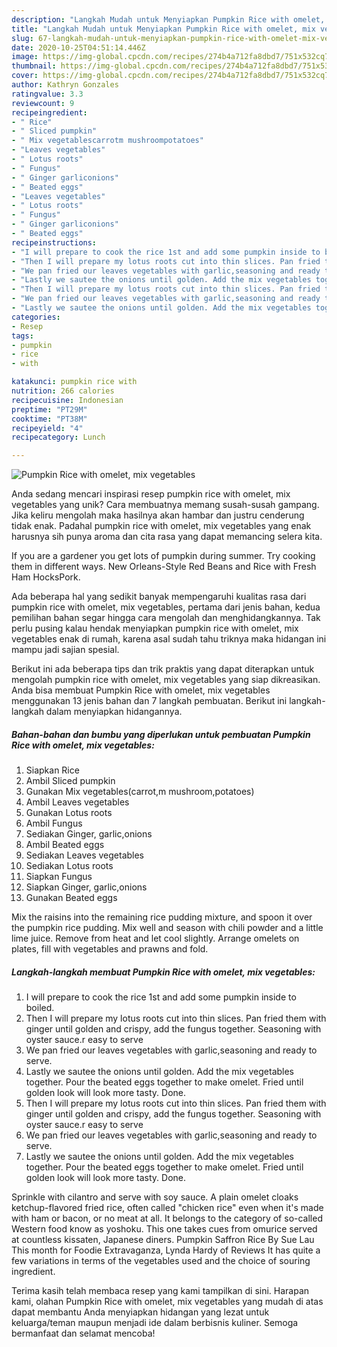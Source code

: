 ```yaml
---
description: "Langkah Mudah untuk Menyiapkan Pumpkin Rice with omelet, mix vegetables Anti Gagal"
title: "Langkah Mudah untuk Menyiapkan Pumpkin Rice with omelet, mix vegetables Anti Gagal"
slug: 67-langkah-mudah-untuk-menyiapkan-pumpkin-rice-with-omelet-mix-vegetables-anti-gagal
date: 2020-10-25T04:51:14.446Z
image: https://img-global.cpcdn.com/recipes/274b4a712fa8dbd7/751x532cq70/pumpkin-rice-with-omelet-mix-vegetables-recipe-main-photo.jpg
thumbnail: https://img-global.cpcdn.com/recipes/274b4a712fa8dbd7/751x532cq70/pumpkin-rice-with-omelet-mix-vegetables-recipe-main-photo.jpg
cover: https://img-global.cpcdn.com/recipes/274b4a712fa8dbd7/751x532cq70/pumpkin-rice-with-omelet-mix-vegetables-recipe-main-photo.jpg
author: Kathryn Gonzales
ratingvalue: 3.3
reviewcount: 9
recipeingredient:
- " Rice"
- " Sliced pumpkin"
- " Mix vegetablescarrotm mushroompotatoes"
- "Leaves vegetables"
- " Lotus roots"
- " Fungus"
- " Ginger garliconions"
- " Beated eggs"
- "Leaves vegetables"
- " Lotus roots"
- " Fungus"
- " Ginger garliconions"
- " Beated eggs"
recipeinstructions:
- "I will prepare to cook the rice 1st and add some pumpkin inside to boiled."
- "Then I will prepare my lotus roots cut into thin slices. Pan fried them with ginger until golden and crispy, add the fungus together. Seasoning with oyster sauce.r easy to serve"
- "We pan fried our leaves vegetables with garlic,seasoning and ready to serve."
- "Lastly we sautee the onions until golden. Add the mix vegetables together. Pour the beated eggs together to make omelet. Fried until golden look will look more tasty. Done."
- "Then I will prepare my lotus roots cut into thin slices. Pan fried them with ginger until golden and crispy, add the fungus together. Seasoning with oyster sauce.r easy to serve"
- "We pan fried our leaves vegetables with garlic,seasoning and ready to serve."
- "Lastly we sautee the onions until golden. Add the mix vegetables together. Pour the beated eggs together to make omelet. Fried until golden look will look more tasty. Done."
categories:
- Resep
tags:
- pumpkin
- rice
- with

katakunci: pumpkin rice with 
nutrition: 266 calories
recipecuisine: Indonesian
preptime: "PT29M"
cooktime: "PT38M"
recipeyield: "4"
recipecategory: Lunch

---
```



![Pumpkin Rice with omelet, mix vegetables](https://img-global.cpcdn.com/recipes/274b4a712fa8dbd7/751x532cq70/pumpkin-rice-with-omelet-mix-vegetables-recipe-main-photo.jpg)

Anda sedang mencari inspirasi resep pumpkin rice with omelet, mix vegetables yang unik? Cara membuatnya memang susah-susah gampang. Jika keliru mengolah maka hasilnya akan hambar dan justru cenderung tidak enak. Padahal pumpkin rice with omelet, mix vegetables yang enak harusnya sih punya aroma dan cita rasa yang dapat memancing selera kita.

If you are a gardener you get lots of pumpkin during summer. Try cooking them in different ways. New Orleans-Style Red Beans and Rice with Fresh Ham HocksPork.

Ada beberapa hal yang sedikit banyak mempengaruhi kualitas rasa dari pumpkin rice with omelet, mix vegetables, pertama dari jenis bahan, kedua pemilihan bahan segar hingga cara mengolah dan menghidangkannya. Tak perlu pusing kalau hendak menyiapkan pumpkin rice with omelet, mix vegetables enak di rumah, karena asal sudah tahu triknya maka hidangan ini mampu jadi sajian spesial.


Berikut ini ada beberapa tips dan trik praktis yang dapat diterapkan untuk mengolah pumpkin rice with omelet, mix vegetables yang siap dikreasikan. Anda bisa membuat Pumpkin Rice with omelet, mix vegetables menggunakan 13 jenis bahan dan 7 langkah pembuatan. Berikut ini langkah-langkah dalam menyiapkan hidangannya.

<!--inarticleads1-->

##### Bahan-bahan dan bumbu yang diperlukan untuk pembuatan Pumpkin Rice with omelet, mix vegetables:

1. Siapkan  Rice
1. Ambil  Sliced pumpkin
1. Gunakan  Mix vegetables(carrot,m mushroom,potatoes)
1. Ambil Leaves vegetables
1. Gunakan  Lotus roots
1. Ambil  Fungus
1. Sediakan  Ginger, garlic,onions
1. Ambil  Beated eggs
1. Sediakan Leaves vegetables
1. Sediakan  Lotus roots
1. Siapkan  Fungus
1. Siapkan  Ginger, garlic,onions
1. Gunakan  Beated eggs


Mix the raisins into the remaining rice pudding mixture, and spoon it over the pumpkin rice pudding. Mix well and season with chili powder and a little lime juice. Remove from heat and let cool slightly. Arrange omelets on plates, fill with vegetables and prawns and fold. 

<!--inarticleads2-->

##### Langkah-langkah membuat Pumpkin Rice with omelet, mix vegetables:

1. I will prepare to cook the rice 1st and add some pumpkin inside to boiled.
1. Then I will prepare my lotus roots cut into thin slices. Pan fried them with ginger until golden and crispy, add the fungus together. Seasoning with oyster sauce.r easy to serve
1. We pan fried our leaves vegetables with garlic,seasoning and ready to serve.
1. Lastly we sautee the onions until golden. Add the mix vegetables together. Pour the beated eggs together to make omelet. Fried until golden look will look more tasty. Done.
1. Then I will prepare my lotus roots cut into thin slices. Pan fried them with ginger until golden and crispy, add the fungus together. Seasoning with oyster sauce.r easy to serve
1. We pan fried our leaves vegetables with garlic,seasoning and ready to serve.
1. Lastly we sautee the onions until golden. Add the mix vegetables together. Pour the beated eggs together to make omelet. Fried until golden look will look more tasty. Done.


Sprinkle with cilantro and serve with soy sauce. A plain omelet cloaks ketchup-flavored fried rice, often called &#34;chicken rice&#34; even when it&#39;s made with ham or bacon, or no meat at all. It belongs to the category of so-called Western food know as yoshoku. This one takes cues from omurice served at countless kissaten, Japanese diners. Pumpkin Saffron Rice By Sue Lau This month for Foodie Extravaganza, Lynda Hardy of Reviews It has quite a few variations in terms of the vegetables used and the choice of souring ingredient. 

Terima kasih telah membaca resep yang kami tampilkan di sini. Harapan kami, olahan Pumpkin Rice with omelet, mix vegetables yang mudah di atas dapat membantu Anda menyiapkan hidangan yang lezat untuk keluarga/teman maupun menjadi ide dalam berbisnis kuliner. Semoga bermanfaat dan selamat mencoba!
